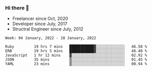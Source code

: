### Hi there 👋

- Freelancer since Oct, 2020
- Developer since July, 2017
- Structral Engineer since July, 2012

<!--START_SECTION:waka-->
```text
Week: 04 January, 2022 - 10 January, 2022

Ruby         19 hrs 7 mins   ███████████▓░░░░░░░░░░░░░   46.50 % 
ERB          19 hrs 5 mins   ███████████▓░░░░░░░░░░░░░   46.40 % 
JavaScript   1 hr 12 mins    ▓░░░░░░░░░░░░░░░░░░░░░░░░   02.92 % 
JSON         35 mins         ▒░░░░░░░░░░░░░░░░░░░░░░░░   01.45 % 
YAML         23 mins         ▒░░░░░░░░░░░░░░░░░░░░░░░░   00.94 % 
```
<!--END_SECTION:waka-->
